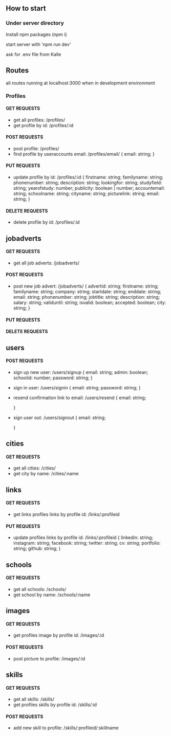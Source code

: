 ## How to start

### Under server directory

Install npm packages (npm i)

start server with 'npm run dev'

ask for .env file from Kalle

## Routes

all routes running at localhost:3000 when in development environment

### Profiles

#### GET REQUESTS

-   get all profiles: /profiles/
-   get profile by id: /profiles/:id

#### POST REQUESTS

-   post profile: /profiles/
-   find profile by useraccounts email: /profiles/email/
    {
    email: string;
    }

#### PUT REQUESTS

-   update profile by id: /profiles/:id
    {
    firstname: string;
    familyname: string;
    phonenumber: string;
    description: string;
    lookingfor: string;
    studyfield: string;
    yearofstudy: number;
    publicity: boolean | number;
    accountemail: string;
    schoolname: string;
    cityname: string;
    picturelink: string;
    email: string;
    }

#### DELETE REQUESTS

-   delete profile by id: /profiles/:id

## jobadverts

#### GET REQUESTS

-   get all job adverts: /jobadverts/

#### POST REQUESTS

-   post new job advert: /jobadverts/
    {
    advertid: string;
    firstname: string;
    familyname: string;
    company: string;
    startdate: string;
    enddate: string;
    email: string;
    phonenumber: string;
    jobtitle: string;
    description: string;
    salary: string;
    validuntil: string;
    isvalid: boolean;
    accepted: boolean;
    city: string;
    }

#### PUT REQUESTS

#### DELETE REQUESTS

## users

#### POST REQUESTS

-   sign up new user: /users/signup
    {
    email: string;
    admin: boolean;
    schoolid: number;
    password: string;
    }
-   sign in user: /users/signin
    {
    email: string;
    password: string;
    }
-   resend confirmation link to email: /users/resend
    {
    email: string;

    }

-   sign user out: /users/signout
    {
    email: string;

    }

## cities

#### GET REQUESTS

-   get all cities: /cities/
-   get city by name: /cities/:name

## links

#### GET REQUESTS

-   get links profiles links by profile id: /links/:profileid

#### PUT REQUESTS

-   update profiles links by profile id: /links/:profileid
    {
    linkedin: string;
    instagram: string;
    facebook: string;
    twitter: string;
    cv: string;
    portfolio: string;
    github: string;
    }

## schools

#### GET REQUESTS

-   get all schools: /schools/
-   get school by name: /schools/:name

## images

#### GET REQUESTS

-   get profiles image by profile id: /images/:id

#### POST REQUESTS

-   post picture to profile: /images/:id

## skills

#### GET REQUESTS

-   get all skills: /skills/
-   get profiles skills by profile id: /skills/:id

#### POST REQUESTS

-   add new skill to profile: /skills/:profileid/:skillname
